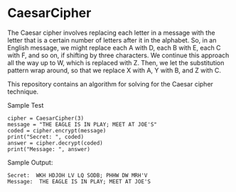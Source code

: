 # CaesarCipher

The Caesar cipher involves replacing each letter in a message with the letter that is a certain number of letters after it in the alphabet. So, in an English message, we might replace each A with D, each B with E, each C with F, and so on, if shifting by three characters. We continue this approach all the way up to W, which is replaced with Z. Then, we let the substitution pattern wrap around, so that we replace X with A, Y with B, and Z with C.


This repository contains an algorithm for solving  for the Caesar
cipher technique.

Sample Test
```
cipher = CaesarCipher(3)
message = "THE EAGLE IS IN PLAY; MEET AT JOE'S"
coded = cipher.encrypt(message)
print("Secret: ", coded)
answer = cipher.decrypt(coded)
print("Message: ", answer)
```

Sample Output:
```
Secret:  WKH HDJOH LV LQ SODB; PHHW DW MRH'V
Message:  THE EAGLE IS IN PLAY; MEET AT JOE'S
```
